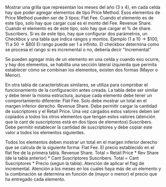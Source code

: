 Mostrar una grilla que representan los meses del año (3 x 4), en cada celda hay que poder agregar elementos de tipo Price Method. 
Esos elementos de Price Method pueden ser de 3 tipos:
Flat Fee. Cuando el elemento es de este tipo, solo hay que cargar cual es el monto del Fee.
Revenue Share. Cuando el elemento es de este tipo, solo hay que cargar el % de share.
Suscribers. Si es de este tipo, hay que configurar dos parámetros, un Checkbox y una tabla que indica rangos y montos. Ejemplo (1 a 10 -> $100, 11 a 50 -> $80) El rango puede ser 1 a infinito. El checkbox determina como se procesa el rango si es incremental o no, debería decir "Incremental"

Se pueden agregar más de un elemento en una celda y cuando eso ocurre, y hay dos elementos, se habilita una sección lateral izquierda que permita establecer cómo se combinan los elementos, existen dos formas (Mayor o Menor).

En otra tabla de características similares, se utiliza para comprobar el funcionamiento de la configuración antes creada. La tabla debe ser similar y debe tener la misma estructura, aunque cada elemento debe tener un comprortamiento diferente:
Flat Fee. Solo debe mostrar un total en el margen inferior derecho.
Revenue Share. Debe permitir cargar la cantidad de suscriptores y el Retail Price. Una vez cargados estos valores deben ser copiados a todos los otros elementos que tengan estos valores (atención que la cant de suscriptores está en dos tipos de elementos)
Suscribers. Debe permitir establecer la cantidad de suscriptores y debe copiar este valor a todos los elementos siguientes.

Todos los elementos deben mostrar un total en el margen inferior derecho que se calcula de la siguiente forma:
Flat Fee. El precio establecido en el flat fee de la primera tabla.
Revenue Share. Total = Retail Price * Rev Share (de la tabla anterior) * Cant Suscriptores
Suscribers. Total = Cant Suscriptores * Precio (segun la tabla). Atención de aplicar el flag de incremental.
Atención a los meses en los cuales haya más de un elemento y la combinación se determina en función de (mayor o menor) el precio que ha entregado cada elemento.